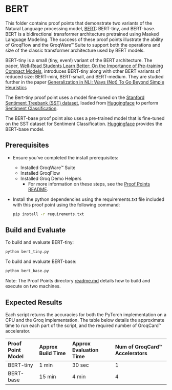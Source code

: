# BERT

This folder contains proof points that demonstrate two variants of the Natural Language processing model, [BERT](https://arxiv.org/pdf/1810.04805.pdf): BERT-tiny, and BERT-base. BERT is a bidirectional transformer architecture pretrained using Masked Language Modeling. The success of these proof points illustrate the ability of GroqFlow and the GroqWare™ Suite to support both the operations and size of the classic transformer architecture used by BERT models.

BERT-tiny is a small (tiny, even!) variant of the BERT architecture. The paper, [Well-Read Students Learn Better: On the Importance of Pre-training Compact Models](https://arxiv.org/pdf/1908.08962.pdf), introduces BERT-tiny along with other BERT variants of reduced size: BERT-mini, BERT-small, and BERT-medium.  They are studied further in the paper [Generalization in NLI: Ways (Not) To Go Beyond Simple Heuristics](https://arxiv.org/pdf/2110.01518.pdf)

The Bert-tiny proof point uses a model fine-tuned on the [Stanford Sentiment Treebank (SST) dataset](https://paperswithcode.com/dataset/sst), loaded from [Huggingface](https://huggingface.co/M-FAC/bert-tiny-finetuned-sst2) to perform [Sentiment Classification](https://paperswithcode.com/task/sentiment-analysis).

The BERT-base proof point also uses a pre-trained model that is fine-tuned on the SST dataset for Sentiment Classification. [Huggingface](https://huggingface.co/howey/bert-base-uncased-sst2) provides the BERT-base model.

## Prerequisites

- Ensure you've completed the install prerequisites:
  - Installed GroqWare™ Suite
  - Installed GroqFlow
  - Installed Groq Demo Helpers
    - For more information on these steps, see the [Proof Points README](../../README.md).
- Install the python dependencies using the requirements.txt file included with this proof point using the following command:

  ```bash
  pip install -r requirements.txt
  ```

## Build and Evaluate

To build and evaluate BERT-tiny:

  ```bash
  python bert_tiny.py
  ```

To build and evaluate BERT-base:

  ```bash
  python bert_base.py
  ```

Note: The Proof Points directory [readme.md](../../README.md) details how to build and execute on two machines.

## Expected Results

 Each script returns the accuracies for both the PyTorch implementation on a CPU and the Groq implementation. The table below details the approximate time to run each part of the script, and the required number of GroqCard™ accelerator.

| Proof Point Model | Approx Build Time | Approx Evaluation Time | Num of GroqCard™ Accelerators |
|:-----------|:--------|:---------|:----------|
| BERT-tiny | 1 min | 30 sec | 1 |
| BERT-base | 15 min | 4 min | 4 |
